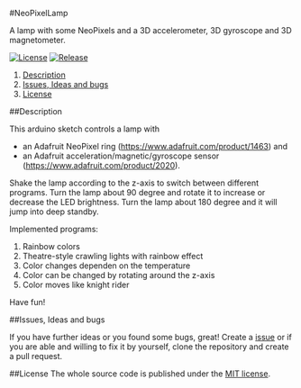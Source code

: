 #NeoPixelLamp

A lamp with some NeoPixels and a 3D accelerometer, 3D gyroscope and 3D magnetometer.

[![License](https://img.shields.io/badge/license-MIT-blue.svg)](http://choosealicense.com/licenses/mit/)
[![Release](https://img.shields.io/github/release/BlueAndi/NeoPixelLamp.svg)](https://github.com/BlueAndi/NeoPixelLamp/releases)

1. [Description](https://github.com/BlueAndi/NeoPixelLamp#description)
2. [Issues, Ideas and bugs](https://github.com/BlueAndi/NeoPixelLamp#issues-ideas-and-bugs)
3. [License](https://github.com/BlueAndi/NeoPixelLamp#license)

##Description

This arduino sketch controls a lamp with
* an Adafruit NeoPixel ring (https://www.adafruit.com/product/1463) and
* an Adafruit acceleration/magnetic/gyroscope sensor (https://www.adafruit.com/product/2020).

Shake the lamp according to the z-axis to switch between different programs.
Turn the lamp about 90 degree and rotate it to increase or decrease the LED brightness.
Turn the lamp about 180 degree and it will jump into deep standby.

Implemented programs:

1. Rainbow colors
2. Theatre-style crawling lights with rainbow effect
3. Color changes dependen on the temperature
4. Color can be changed by rotating around the z-axis
5. Color moves like knight rider

Have fun!

##Issues, Ideas and bugs

If you have further ideas or you found some bugs, great! Create a [issue](https://github.com/BlueAndi/NeoPixelLamp/issues) or if
you are able and willing to fix it by yourself, clone the repository and create a pull request.

##License
The whole source code is published under the [MIT license](http://choosealicense.com/licenses/mit/).

